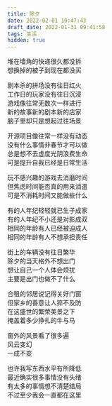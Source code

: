 ```yaml
---
title: 除夕
date: 2022-02-01 19:47:43
draft_date: 2022-01-31 09:41:58
tags: 生活
hidden: true
---
```



堆在墙角的快递很久都没拆  
想换掉的被子到现在都没买

剧本杀的拼场没有往日红火  
工作日的玩家没有往日沉浸  
游戏像往常无数次一样进行  
新的故事新的剧本新的店家  
脑子里却只是想起过往场景  

开源项目像往常一样没有动态  
没有什么事情非春节才可以做  
总是想不去虚度光阴浪费生命  
可是提升自我已经是日常生活  

玩不感兴趣的游戏去消磨时间  
但焦虑时间能否真的用来消遣  
可是不消耗时间又能做些什么  

有的人年纪轻轻就已生子成家  
有的人年纪不小还是对影成双  
相同的年龄有人已经被迫成人  
相同的年龄有人不想承担责任  

街上的车辆没有往日繁华  
除夕的当天格外不想出门  
想让自己一个人体会烦扰  
主要是出门也做不了什么  

合租的邻居说记得关好门窗  
但家乡的善意让人猝不及防  
在这盛世的繁荣美景之下  
掩盖着多少挣扎的牛与马  

窗外的风景看了很多遍  
风云变幻  
一成不变  

也许我写东西水平有所降低  
最近确实很多事情没有头绪  
有太多的事情想不清楚结局  
不过至少我会一直都在这里  

